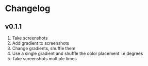 # Changelog

## v0.1.1

1. Take screenshots
2. Add gradient to screenshots
3. Change gradients, shuffle them
4. Use a single gradient and shuffle the color placement i.e degrees
5. Take screenshots multiple times
